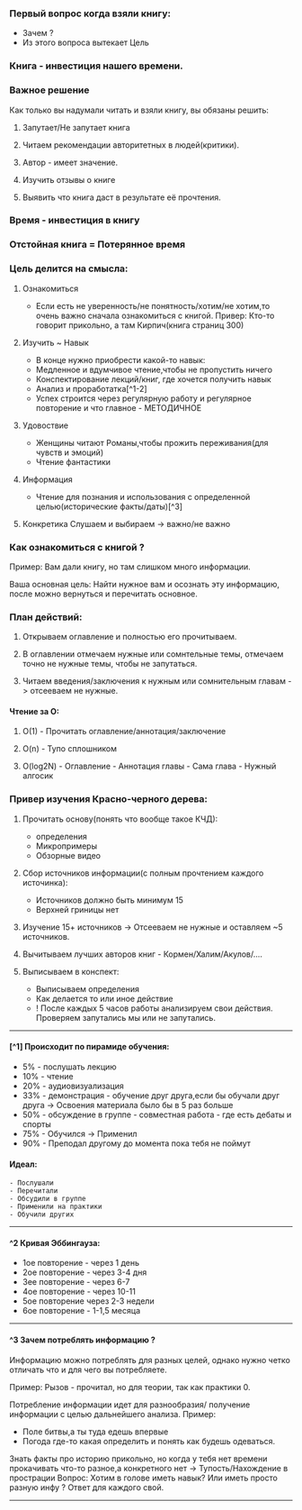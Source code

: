 ### Первый вопрос когда взяли книгу: 
 - Зачем ? 
 - Из этого вопроса вытекает Цель


### Книга - инвестиция нашего времени.


### Важное решение
Как только вы надумали читать и взяли книгу, вы обязаны решить:

1. Запутает/Не запутает книга

2. Читаем рекомендации авторитетных в людей(критики).

3. Автор - имеет значение.

4. Изучить отзывы о книге

5. Выявить что книга даст в результате её прочтения.


### Время - инвестиция в книгу
### Отстойная книга = Потерянное время


### Цель делится на смысла:

1. Ознакомиться
    - Если есть не уверенность/не понятность/хотим/не хотим,то очень важно сначала ознакомиться с книгой.
	Привер:
	Кто-то говорит прикольно, а там Кирпич(книга страниц 300)
	
2. Изучить ~ Навык
    - В конце нужно приобрести какой-то навык:
	- Медленное и вдумчивое чтение,чтобы не пропустить ничего
	- Конспектирование лекций/книг, где хочется получить навык
	- Анализ и проработатка[^1-2]
	- Успех строится через регулярную работу и регулярное повторение и что главное - МЕТОДИЧНОЕ

3. Удовоствие
    - Женщины читают Романы,чтобы прожить переживания(для чувств и эмоций)
    - Чтение фантастики

4. Информация
    - Чтение для познания и использования с определенной целью(исторические факты/даты)[^3]

5. Конкретика
   Слушаем и выбираем -> важно/не важно


### Как ознакомиться с книгой ?
Пример:
Вам дали книгу, но там слишком много информации.

Ваша основная цель:
Найти нужное вам и осознать эту информацию, после можно вернуться и перечитать основное.


### План действий:

1. Открываем оглавление и полностью его прочитываем.

2. В оглавлении отмечаем нужные или сомнтельные темы, отмечаем точно не нужные темы, чтобы не запутаться.

3. Читаем введения/заключения к нужным или сомнительным главам -> отсееваем не нужные.


#### Чтение за O:

1. O(1) - Прочитать оглавление/аннотация/заключение
 
2. O(n) - Тупо сплошником

3. O(log2N) - Оглавление - Аннотация главы - Сама глава - Нужный алгосик


### Привер изучения Красно-черного дерева:

1.  Прочитать основу(понять что вообще такое КЧД):
	- определения
	- Микропримеры
	- Обзорные видео

2. Сбор источников информации(с полным прочтением каждого источинка):
	- Источников должно быть минимум 15
	- Верхней гриницы нет

3. Изучение 15+ источников -> Отсееваем не нужные и оставляем ~5 источников.

4. Вычитываем лучших авторов книг - Кормен/Халим/Акулов/....

5. Выписываем в конспект:
	- Выписываем определения
	- Как делается то или иное действие
	- ! После каждых 5 часов работы анализируем свои действия. Проверяем запутались мы или не запутались.



------
#### [^1] Происходит по пирамиде обучения:
- 5% - послушать лекцию
- 10% - чтение 
- 20% - аудиовизуализация
- 33% - демонстрация - обучение друг друга,если бы обучали друг друга -> Освоения материала было бы в 5 раз больше
- 50% - обсуждение в группе - совместная работа - где есть дебаты и спорты
- 75% - Обучился -> Применил
- 90% - Преподал другому до момента пока тебя не поймут

#### Идеал:
	- Послушали
	- Перечитали
	- Обсудили в группе
	- Применили на практики
	- Обучили других

------
#### ^2 Кривая Эббингауза:
- 1ое повторение - через 1 день
- 2ое повторение - через 3-4 дня
- 3ее повторение - через 6-7
- 4ое повторение - через 10-11
- 5ое повторение через 2-3 недели
- 6ое повторение - 1-1,5 месяца

-----
#### ^3 Зачем потреблять информацию ?
Информацию можно потреблять для разных целей, однако нужно четко отличать что и для чего вы потребляете.

Пример: Рызов - прочитал, но для теории, так как практики 0.

Потребление информации идет для разнообразия/ получение информации с целью дальнейшего анализа.
Пример:
- Поле битвы,а ты туда едешь впервые
- Погода где-то какая определить и понять как будешь одеваться.

Знать факты про историю прикольно, но когда у тебя нет времени прокачивать что-то разное,а конкретного нет -> Тупость/Нахождение в прострации
Вопрос: Хотим в голове иметь навык? Или иметь просто разную инфу ?
Ответ для каждого свой.

-----